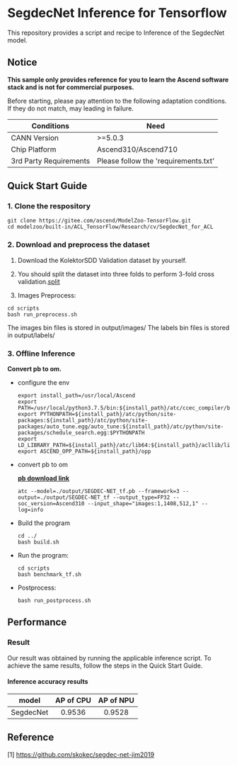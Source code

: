 

# SegdecNet Inference for Tensorflow 

This repository provides a script and recipe to Inference of the SegdecNet model.

## Notice
**This sample only provides reference for you to learn the Ascend software stack and is not for commercial purposes.**

Before starting, please pay attention to the following adaptation conditions. If they do not match, may leading in failure.

| Conditions | Need |
| --- | --- |
| CANN Version | >=5.0.3 |
| Chip Platform| Ascend310/Ascend710 |
| 3rd Party Requirements| Please follow the 'requirements.txt' |

## Quick Start Guide

### 1. Clone the respository

```shell
git clone https://gitee.com/ascend/ModelZoo-TensorFlow.git
cd modelzoo/built-in/ACL_TensorFlow/Research/cv/SegdecNet_for_ACL
```

### 2. Download and preprocess the dataset

1. Download the KolektorSDD Validation dataset by yourself. 

2. You should split the dataset into three folds to perform 3-fold cross validation.[split](./scripts/db/README.md)

3. Images Preprocess:
```
cd scripts
bash run_preprocess.sh
```
The images bin files is stored in output/images/
The labels bin files is stored in output/labels/
 

### 3. Offline Inference

**Convert pb to om.**

- configure the env

  ```
  export install_path=/usr/local/Ascend
  export PATH=/usr/local/python3.7.5/bin:${install_path}/atc/ccec_compiler/bin:${install_path}/atc/bin:$PATH
  export PYTHONPATH=${install_path}/atc/python/site-packages:${install_path}/atc/python/site-packages/auto_tune.egg/auto_tune:${install_path}/atc/python/site-packages/schedule_search.egg:$PYTHONPATH
  export LD_LIBRARY_PATH=${install_path}/atc/lib64:${install_path}/acllib/lib64:$LD_LIBRARY_PATH
  export ASCEND_OPP_PATH=${install_path}/opp
  ```

- convert pb to om

  [**pb download link**](https://modelzoo-train-atc.obs.cn-north-4.myhuaweicloud.com/003_Atc_Models/modelzoo/Research/cv/SEGDEC-NET_for_ACL.zip)

  ```
  atc --model=./output/SEGDEC-NET_tf.pb --framework=3 --output=./output/SEGDEC-NET_tf --output_type=FP32 --soc_version=Ascend310 --input_shape="images:1,1408,512,1" --log=info
  ```

- Build the program

  ```
  cd ../
  bash build.sh
  ```

- Run the program:

  ```
  cd scripts
  bash benchmark_tf.sh
  ```

- Postprocess:

  ```
  bash run_postprocess.sh
  ```

## Performance

### Result

Our result was obtained by running the applicable inference script. To achieve the same results, follow the steps in the Quick Start Guide.

#### Inference accuracy results

|       model       | AP of CPU | AP of NPU |
| :---------------: | :-------: | :-------: |
|     SegdecNet     |   0.9536  |   0.9528  |


## Reference
[1] https://github.com/skokec/segdec-net-jim2019
